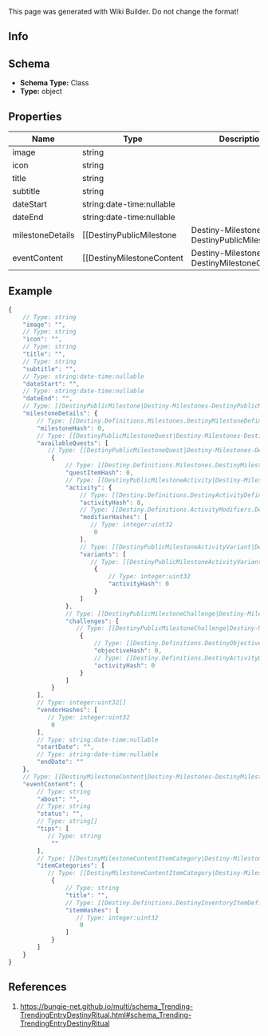 <span class="wiki-builder">This page was generated with Wiki Builder. Do not change the format!</span>

## Info

## Schema
* **Schema Type:** Class
* **Type:** object

## Properties
Name | Type | Description
---- | ---- | -----------
image | string | 
icon | string | 
title | string | 
subtitle | string | 
dateStart | string:date-time:nullable | 
dateEnd | string:date-time:nullable | 
milestoneDetails | [[DestinyPublicMilestone|Destiny-Milestones-DestinyPublicMilestone]] | A destiny event does not necessarily have a related Milestone, but if it does the detailswill be returned here.
eventContent | [[DestinyMilestoneContent|Destiny-Milestones-DestinyMilestoneContent]] | A destiny event will not necessarily have milestone &quot;custom content&quot;, but if it doesthe details will be here.

## Example
```javascript
{
    // Type: string
    "image": "",
    // Type: string
    "icon": "",
    // Type: string
    "title": "",
    // Type: string
    "subtitle": "",
    // Type: string:date-time:nullable
    "dateStart": "",
    // Type: string:date-time:nullable
    "dateEnd": "",
    // Type: [[DestinyPublicMilestone|Destiny-Milestones-DestinyPublicMilestone]]
    "milestoneDetails": {
        // Type: [[Destiny.Definitions.Milestones.DestinyMilestoneDefinition|Destiny-Definitions-Milestones-DestinyMilestoneDefinition]]:integer:uint32
        "milestoneHash": 0,
        // Type: [[DestinyPublicMilestoneQuest|Destiny-Milestones-DestinyPublicMilestoneQuest]][]
        "availableQuests": [
           // Type: [[DestinyPublicMilestoneQuest|Destiny-Milestones-DestinyPublicMilestoneQuest]]
            {
                // Type: [[Destiny.Definitions.Milestones.DestinyMilestoneDefinition|Destiny-Definitions-Milestones-DestinyMilestoneDefinition]]:integer:uint32
                "questItemHash": 0,
                // Type: [[DestinyPublicMilestoneActivity|Destiny-Milestones-DestinyPublicMilestoneActivity]]
                "activity": {
                    // Type: [[Destiny.Definitions.DestinyActivityDefinition|Destiny-Definitions-DestinyActivityDefinition]]:integer:uint32
                    "activityHash": 0,
                    // Type: [[Destiny.Definitions.ActivityModifiers.DestinyActivityModifierDefinition|Destiny-Definitions-ActivityModifiers-DestinyActivityModifierDefinition]]:integer:uint32[]
                    "modifierHashes": [
                       // Type: integer:uint32
                        0
                    ],
                    // Type: [[DestinyPublicMilestoneActivityVariant|Destiny-Milestones-DestinyPublicMilestoneActivityVariant]][]
                    "variants": [
                       // Type: [[DestinyPublicMilestoneActivityVariant|Destiny-Milestones-DestinyPublicMilestoneActivityVariant]]
                        {
                            // Type: integer:uint32
                            "activityHash": 0
                        }
                    ]
                },
                // Type: [[DestinyPublicMilestoneChallenge|Destiny-Milestones-DestinyPublicMilestoneChallenge]][]
                "challenges": [
                   // Type: [[DestinyPublicMilestoneChallenge|Destiny-Milestones-DestinyPublicMilestoneChallenge]]
                    {
                        // Type: [[Destiny.Definitions.DestinyObjectiveDefinition|Destiny-Definitions-DestinyObjectiveDefinition]]:integer:uint32
                        "objectiveHash": 0,
                        // Type: [[Destiny.Definitions.DestinyActivityDefinition|Destiny-Definitions-DestinyActivityDefinition]]:integer:uint32:nullable
                        "activityHash": 0
                    }
                ]
            }
        ],
        // Type: integer:uint32[]
        "vendorHashes": [
           // Type: integer:uint32
            0
        ],
        // Type: string:date-time:nullable
        "startDate": "",
        // Type: string:date-time:nullable
        "endDate": ""
    },
    // Type: [[DestinyMilestoneContent|Destiny-Milestones-DestinyMilestoneContent]]
    "eventContent": {
        // Type: string
        "about": "",
        // Type: string
        "status": "",
        // Type: string[]
        "tips": [
           // Type: string
            ""
        ],
        // Type: [[DestinyMilestoneContentItemCategory|Destiny-Milestones-DestinyMilestoneContentItemCategory]][]
        "itemCategories": [
           // Type: [[DestinyMilestoneContentItemCategory|Destiny-Milestones-DestinyMilestoneContentItemCategory]]
            {
                // Type: string
                "title": "",
                // Type: [[Destiny.Definitions.DestinyInventoryItemDefinition|Destiny-Definitions-DestinyInventoryItemDefinition]]:integer:uint32[]
                "itemHashes": [
                   // Type: integer:uint32
                    0
                ]
            }
        ]
    }
}

```

## References
1. https://bungie-net.github.io/multi/schema_Trending-TrendingEntryDestinyRitual.html#schema_Trending-TrendingEntryDestinyRitual
